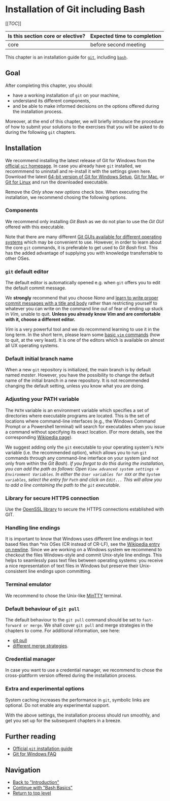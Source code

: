 # Installation of Git including Bash

\[\[_TOC_\]\]

| Is this section core or elective? | Expected time to completion |
| --- | --- |
| core | before second meeting |

This chapter is an installation guide for [`git`](./GitBasics), including
[`bash`](./BashBasics).

## Goal

After completing this chapter, you should:

- have a working installation of `git` on your machine,
- understand its different components,
- and be able to make informed decisions on the options offered during the
  installation process.

Moreover, at the end of this chapter, we will briefly introduce the procedure of
how to submit your solutions to the exercises that you will be asked to do
during the following `git` chapters.

## Installation

We recommend installing the latest release of Git for Windows from the
[official `git` homepage][git-scm]. In case you already have `git` installed, we
recommmend to uninstall and re-install it with the settings given here. Download
the latest
[64-bit version of Git for Windows Setup](https://git-scm.com/download/win),
[Git for Mac](https://git-scm.com/download/mac), or
[Git for Linux](https://git-scm.com/download/linux) and
run the downloaded executable.

Remove the _Only show new options_ check box. When executing the installation,
we recommend chosing the following options.

### Components

We recommend only installing _Git Bash_ as we do not plan to use the _Git GUI_
offered with this executable.

Note that there are many different
[Git GUIs available for different operating systems](https://git-scm.com/downloads/guis)
which may be convenient to use. However, in order to learn about the core `git`
commands, it is preferable to get used to _Git Bash_ first. This has the added
advantage of supplying you with knowledge transferrable to other OSes.

### `git` default editor

The default editor is automatically opened e.g. when `git` offers you to edit
the default commit message.

We **strongly** recommend that you choose _Nano_ and
[learn to write proper commit messages with a title and body](https://cbea.ms/git-commit/)
rather than restricting yourself to whatever you can write on the command line
out of fear of ending up stuck in _Vim_, unable to quit. **Unless you already
know _Vim_ and are comfortable with it, choose a different editor.**

_Vim_ is a very powerful tool and we do recommend learning to use it in the long
term. In the short term, please learn some
[basic `vim` commands](https://devhints.io/vim) (how to quit, at the very least).
It is one of the editors which is available on almost all UX operating systems.

### Default initial branch name

When a new `git` repository is initialized, the main branch is by default named
_master_. However, you have the possibility to change the default name of the
initial branch in a new repository. It is not recommended changing the default
setting, unless you know what you are doing.

### Adjusting your PATH variable

The `PATH` variable is an environment variable which specifies a set of
directories where executable programs are located. This is the set of locations
where command-line interfaces (e.g., the Windows Command Prompt or a Powershell
terminal) will search for executables when you issue a command without
specifying its exact location. (For more details, see the corresponding
[Wikipedia page](<https://en.wikipedia.org/wiki/PATH_(variable)>)).

We suggest adding only the `git` executable to your operating system's `PATH`
variable (i.e. the recommended option), which allows you to run `git` commands
through any command-line interface on your system (and not only from within the
_Git Bash_). _If you forgot to do this during the installation, you can add the
path as follows: Open `View advanced system settings` ->
`Environment Variables`. In either the `User variables for XXX` or the
`System variables`, select the entry for `Path` and click on `Edit...` This will
allow you to add a line containing the path to the `git` executable._

### Library for secure HTTPS connection

Use the [OpenSSL library](https://www.openssl.org/) to secure the HTTPS
connections established with GIT.

### Handling line endings

It is important to know that Windows uses different line endings in text based
files than \*nix OSes (CR instead of CR-LF), see the
[Wikipedia entry on newline](https://en.wikipedia.org/wiki/Newline). Since we
are working on a Windows system we recommend to checkout the files Windows-style
and commit Unix-style line endings. This helps to seamlessly pass text files
between operating systems: you receive a nice representation of text files in
Windows but preserve their Unix-consistent line endings upon committing.

### Terminal emulator

We recommend to chose the Unix-like
[MinTTY](https://en.wikipedia.org/wiki/Mintty) terminal.

### Default behaviour of `git pull`

The default behaviour to the `git pull` command should be set to
`fast-forward or merge`. We shall cover `git pull` and merge strategies in the
chapters to come. For additional information, see here:

- [git pull](https://git-scm.com/docs/git-pull)
- [different merge strategies](https://www.geeksforgeeks.org/merge-strategies-in-git/).

### Credential manager

In case you want to use a credential manager, we recommend to chose the
cross-plattform version offered during the installation process.

### Extra and experimental options

System caching increases the performance in `git`, symbolic links are optional.
Do not enable any experimental support.

With the above settings, the installation process should run smoothly, and get
you set up for the subsequent chapters in a breeze.

## Further reading

- [Official `git` installation guide](https://git-scm.com/book/en/v2/Getting-Started-Installing-Git)
- [Git for Windows FAQ](https://github.com/git-for-windows/git/wiki/FAQ)

## Navigation

- [Back to "Introduction"](../Introduction)
- [Continue with "Bash Basics"](./BashBasics)
- [Return to top level](../index)

[git-scm]: https://git-scm.com/
